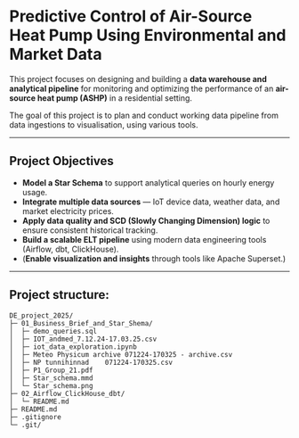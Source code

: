 # Predictive Control of Air-Source Heat Pump Using Environmental and Market Data


This project focuses on designing and building a **data warehouse and analytical pipeline** for monitoring and optimizing the performance of an **air-source heat pump (ASHP)** in a residential setting.

The goal of this project is to plan and conduct working data pipeline from data ingestions to visualisation, using various tools.

---

## Project Objectives

- **Model a Star Schema** to support analytical queries on hourly energy usage.
- **Integrate multiple data sources** — IoT device data, weather data, and market electricity prices.
- **Apply data quality and SCD (Slowly Changing Dimension) logic** to ensure consistent historical tracking.
- **Build a scalable ELT pipeline** using modern data engineering tools (Airflow, dbt, ClickHouse).
- (**Enable visualization and insights** through tools like Apache Superset.)

---

## Project structure:
```
DE_project_2025/
├─ 01_Business_Brief_and_Star_Shema/
│  ├─ demo_queries.sql
│  ├─ IOT_andmed_7.12.24-17.03.25.csv
│  ├─ iot_data_exploration.ipynb
│  ├─ Meteo Physicum archive 071224-170325 - archive.csv
│  ├─ NP tunnihinnad    071224-170325.csv
│  ├─ P1_Group_21.pdf
│  ├─ Star_schema.mmd
│  └─ Star_schema.png
├─ 02_Airflow_ClickHouse_dbt/
│  └─ README.md
├─ README.md
├─ .gitignore
└─ .git/
```